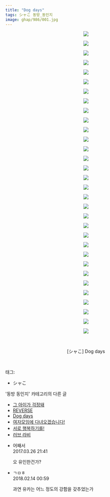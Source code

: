 ```yaml
---
title: "Dog days"
tags: シャこ 동방_동인지
image: ghap/986/001.jpg
---
```

<div class="article">
<p style="text-align: center; clear: none; float: none;"><img src="{{ site.nasurl }}/ghap/986/001.jpg"/></p>
<p style="text-align: center; clear: none; float: none;"><img src="{{ site.nasurl }}/ghap/986/002.jpg"/></p>
<p style="text-align: center; clear: none; float: none;"><img src="{{ site.nasurl }}/ghap/986/003.jpg"/></p>
<p style="text-align: center; clear: none; float: none;"><img src="{{ site.nasurl }}/ghap/986/004.jpg"/></p>
<p style="text-align: center; clear: none; float: none;"><img src="{{ site.nasurl }}/ghap/986/005.jpg"/></p>
<p style="text-align: center; clear: none; float: none;"><img src="{{ site.nasurl }}/ghap/986/006.jpg"/></p>
<p style="text-align: center; clear: none; float: none;"><img src="{{ site.nasurl }}/ghap/986/007.jpg"/></p>
<p style="text-align: center; clear: none; float: none;"><img src="{{ site.nasurl }}/ghap/986/008.jpg"/></p>
<p style="text-align: center; clear: none; float: none;"><img src="{{ site.nasurl }}/ghap/986/009.jpg"/></p>
<p style="text-align: center; clear: none; float: none;"><img src="{{ site.nasurl }}/ghap/986/010.jpg"/></p>
<p style="text-align: center; clear: none; float: none;"><img src="{{ site.nasurl }}/ghap/986/011.jpg"/></p>
<p style="text-align: center; clear: none; float: none;"><img src="{{ site.nasurl }}/ghap/986/012.jpg"/></p>
<p style="text-align: center; clear: none; float: none;"><img src="{{ site.nasurl }}/ghap/986/013.jpg"/></p>
<p style="text-align: center; clear: none; float: none;"><img src="{{ site.nasurl }}/ghap/986/014.jpg"/></p>
<p style="text-align: center; clear: none; float: none;"><img src="{{ site.nasurl }}/ghap/986/015.jpg"/></p>
<p style="text-align: center; clear: none; float: none;"><img src="{{ site.nasurl }}/ghap/986/016.jpg"/></p>
<p style="text-align: center; clear: none; float: none;"><img src="{{ site.nasurl }}/ghap/986/017.jpg"/></p>
<p style="text-align: center; clear: none; float: none;"><img src="{{ site.nasurl }}/ghap/986/018.jpg"/></p>
<p style="text-align: center; clear: none; float: none;"><img src="{{ site.nasurl }}/ghap/986/019.jpg"/></p>
<p style="text-align: center; clear: none; float: none;"><img src="{{ site.nasurl }}/ghap/986/020.jpg"/></p>
<p style="text-align: center; clear: none; float: none;"><img src="{{ site.nasurl }}/ghap/986/021.jpg"/></p>
<p style="text-align: center; clear: none; float: none;"><img src="{{ site.nasurl }}/ghap/986/022.jpg"/></p>
<p style="text-align: center; clear: none; float: none;"><img src="{{ site.nasurl }}/ghap/986/023.jpg"/></p>
<p style="text-align: center; clear: none; float: none;"><img src="{{ site.nasurl }}/ghap/986/024.jpg"/></p>
<p style="text-align: center; clear: none; float: none;"><img src="{{ site.nasurl }}/ghap/986/025.jpg"/></p>
<p style="text-align: center; clear: none; float: none;"><img src="{{ site.nasurl }}/ghap/986/026.jpg"/></p>
<p style="text-align: center; clear: none; float: none;"><img src="{{ site.nasurl }}/ghap/986/027.jpg"/></p>
<p style="text-align: center; clear: none; float: none;"><img src="{{ site.nasurl }}/ghap/986/028.jpg"/></p>
<p style="text-align: center; clear: none; float: none;"><img src="{{ site.nasurl }}/ghap/986/029.jpg"/></p>
<p style="text-align: center; clear: none; float: none;"><img src="{{ site.nasurl }}/ghap/986/030.jpg"/></p>
<p style="text-align: center; clear: none; float: none;"><img src="{{ site.nasurl }}/ghap/986/031.jpg"/></p>
<p style="text-align: center; clear: none; float: none;"><img src="{{ site.nasurl }}/ghap/986/032.jpg"/></p>
<p style="text-align: center; clear: none; float: none;"><br/></p>
<p style="text-align: center; clear: none; float: none;">[シャこ] Dog days</p>
<p><br/></p>
</div><div class="tagTrail">
<p>태그: </p>
<ul>
<li>シャこ</li>
</ul>
</div><div class="another">
<p>'동방 동인지' 카테고리의 다른 글</p>
<ul>
<li><a href="/2016-07-21-ghap_988">그 아이가 걱정돼</a></li>
<li><a href="/2016-07-21-ghap_987">REVERSE</a></li>
<li><a href="/2016-07-21-ghap_986">Dog days</a></li>
<li><a href="/2016-07-21-ghap_985">여자모임에 다녀오겠습니다!</a></li>
<li><a href="/2016-07-21-ghap_984">서로 행복하기를!</a></li>
<li><a href="/2016-07-21-ghap_983">러브 라비</a></li>
</ul>
</div><div class="cb_module cb_fluid">
<div class="cb_wrt cb_profile">
<div class="comment">
<ul>
<li class="cb_thumb_off" id="comment14949803">
<div class="cb_comment_area">
<div class="cb_info_area">
<div class="cb_section">
<span class="cb_nick_name">어째서</span>
</div>
<div class="cb_section">
<span class="cb_date">2017.03.26 21:41 </span>
</div>
</div>
<div class="cb_dsc_comment">
<p class="cb_dsc">
											오 유인한건가?
										</p>
</div>
</div></li>
<li class="cb_thumb_off" id="comment15199243">
<div class="cb_comment_area">
<div class="cb_info_area">
<div class="cb_section">
<span class="cb_nick_name">ㄱㅁㅎ</span>
</div>
<div class="cb_section">
<span class="cb_date">2018.02.14 00:59 </span>
</div>
</div>
<div class="cb_dsc_comment">
<p class="cb_dsc">
											과연 유카는 어느 정도의 강함을 갖추었는가
										</p>
</div>
</div></li>
</ul>
</div>
</div><!-- commentList close -->
</div>